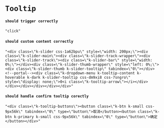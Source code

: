 # `Tooltip`

#### `should trigger correctly`

```
"click"
```

#### `should custom content correctly`

```
"<div class=\"k-slider css-1a62bpu\" style=\"width: 200px;\"><div class=\"k-slider-main\"><div class=\"k-slider-track-wrapper\"><div class=\"k-slider-track\"><div class=\"k-slider-bar\" style=\"width: 0%;\"></div><div class=\"k-slider-thumb-wrapper\" style=\"left: 0%;\"><div class=\"k-slider-thumb k-slider-tooltip\" tabindex=\"0\"></div><!--portal--><div class=\"k-dropdown-menu k-tooltip-content k-hoverable k-dark k-slider-tooltip css-dm9xi8 css-7sngro\" style=\"display: none;\">0<i class=\"k-tooltip-arrow\"></i></div></div></div></div></div></div>"
```

#### `should handle confirm tooltip corectly`

```
"<div class=\"k-tooltip-buttons\"><button class=\"k-btn k-small css-9px56k\" tabindex=\"0\" type=\"button\">取消</button><button class=\"k-btn k-primary k-small css-9px56k\" tabindex=\"0\" type=\"button\">确定</button></div>"
```

